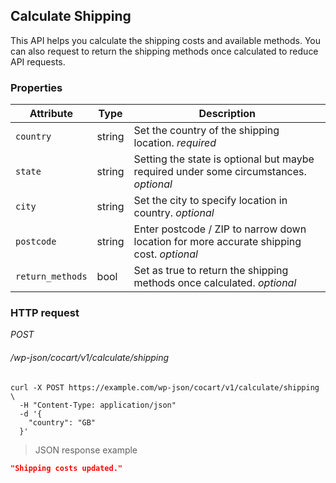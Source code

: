 ## Calculate Shipping ##

This API helps you calculate the shipping costs and available methods. You can also request to return the shipping methods once calculated to reduce API requests.

### Properties ###

| Attribute        | Type   | Description       |
| ---------------- | ------ | ----------------- |
| `country`        | string | Set the country of the shipping location. <i class="label label-info">required</i> |
| `state`          | string | Setting the state is optional but maybe required under some circumstances. <i class="label label-info">optional</i> |
| `city`           | string | Set the city to specify location in country. <i class="label label-info">optional</i> |
| `postcode`       | string | Enter postcode / ZIP to narrow down location for more accurate shipping cost. <i class="label label-info">optional</i> |
| `return_methods` | bool   | Set as true to return the shipping methods once calculated. <i class="label label-info">optional</i> |

### HTTP request ###

<div class="api-endpoint">
  <div class="endpoint-data">
    <i class="label label-post">POST</i>
    <h6>/wp-json/cocart/v1/calculate/shipping</h6>
  </div>
</div>

```shell
curl -X POST https://example.com/wp-json/cocart/v1/calculate/shipping \
  -H "Content-Type: application/json"
  -d '{
    "country": "GB"
  }'
```

> JSON response example

```json
"Shipping costs updated."
```
